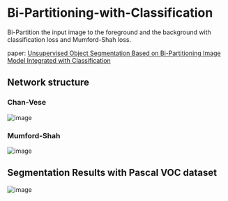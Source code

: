 # Bi-Partitioning-with-Classification
Bi-Partition the input image to the foreground and the background with classification loss and Mumford-Shah loss.

paper: [Unsupervised Object Segmentation Based on Bi-Partitioning Image Model Integrated with Classification](https://www.mdpi.com/2079-9292/10/18/2296)

## Network structure
### Chan-Vese
![image](https://user-images.githubusercontent.com/32087995/134682109-a737f3c3-8bd7-4aff-bdcf-443db894c0b1.png)
### Mumford-Shah
![image](https://user-images.githubusercontent.com/32087995/134682144-99e39c72-a10b-473c-adb2-668c6c7ab996.png)

## Segmentation Results with Pascal VOC dataset
![image](https://user-images.githubusercontent.com/32087995/134682217-177edece-ad98-4412-9c75-de9d83465929.png)
